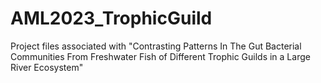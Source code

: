 # AML2023_TrophicGuild
Project files associated with "Contrasting Patterns In The Gut Bacterial Communities From Freshwater Fish of Different Trophic Guilds in a Large River Ecosystem"

